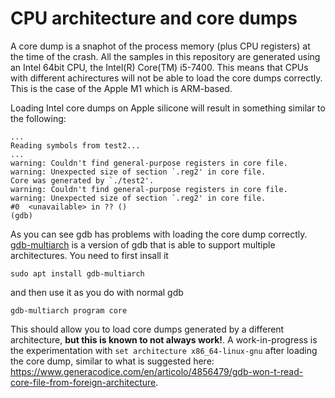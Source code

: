 # CPU architecture and core dumps

A core dump is a snaphot of the process memory (plus CPU registers) at the time of the crash. All the samples in this repository are generated using an Intel 64bit CPU, the Intel(R) Core(TM) i5-7400. This means that CPUs with different achirectures will not be able to load the core dumps correctly. This is the case of the Apple M1 which is ARM-based. 

Loading Intel core dumps on Apple silicone will result in something similar to the following:

```
...
Reading symbols from test2...
...
warning: Couldn't find general-purpose registers in core file.
warning: Unexpected size of section `.reg2' in core file.
Core was generated by `./test2'.
warning: Couldn't find general-purpose registers in core file.
warning: Unexpected size of section `.reg2' in core file.
#0  <unavailable> in ?? ()
(gdb) 

```

As you can see gdb has problems with loading the core dump correctly. [gdb-multiarch](https://packages.ubuntu.com/focal/gdb-multiarch) is a version of gdb that is able to support multiple architectures. You need to first insall it 

```
sudo apt install gdb-multiarch
``` 

and then use it as you do with normal gdb

```
gdb-multiarch program core
```

This should allow you to load core dumps generated by a different architecture, **but this is known to not always work!**. A work-in-progress is the experimentation with ```set architecture x86_64-linux-gnu``` after loading the core dump, similar to what is suggested here: https://www.generacodice.com/en/articolo/4856479/gdb-won-t-read-core-file-from-foreign-architecture.


